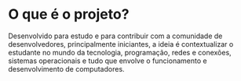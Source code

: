 # O que é o projeto?

Desenvolvido para estudo e para contribuir com a comunidade de desenvolvedores, principalmente iniciantes, a ideia é contextualizar 
o estudante no mundo da tecnologia, programação, redes e conexões, sistemas operacionais e tudo que envolve o funcionamento e desenvolvimento de
computadores.

